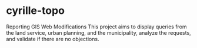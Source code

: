 # cyrille-topo
Reporting GIS Web Modifications
This project aims to display queries from the land service, urban planning, and the municipality, analyze the requests, and validate if there are no objections.